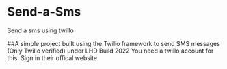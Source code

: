 # Send-a-Sms
Send a sms using twillo


##A simple project built using the Twilio framework to send SMS messages (Only Twilio verified) under LHD Build 2022
You need a twillo account for this.
Sign in their offical website.


